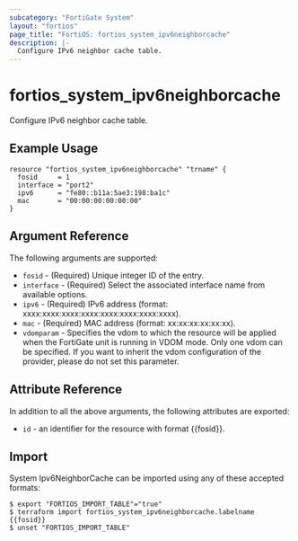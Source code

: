 ```yaml
---
subcategory: "FortiGate System"
layout: "fortios"
page_title: "FortiOS: fortios_system_ipv6neighborcache"
description: |-
  Configure IPv6 neighbor cache table.
---
```


# fortios_system_ipv6neighborcache
Configure IPv6 neighbor cache table.

## Example Usage

```hcl
resource "fortios_system_ipv6neighborcache" "trname" {
  fosid     = 1
  interface = "port2"
  ipv6      = "fe80::b11a:5ae3:198:ba1c"
  mac       = "00:00:00:00:00:00"
}
```

## Argument Reference

The following arguments are supported:

* `fosid` - (Required) Unique integer ID of the entry.
* `interface` - (Required) Select the associated interface name from available options.
* `ipv6` - (Required) IPv6 address (format: xxxx:xxxx:xxxx:xxxx:xxxx:xxxx:xxxx:xxxx).
* `mac` - (Required) MAC address (format: xx:xx:xx:xx:xx:xx).
* `vdomparam` - Specifies the vdom to which the resource will be applied when the FortiGate unit is running in VDOM mode. Only one vdom can be specified. If you want to inherit the vdom configuration of the provider, please do not set this parameter.


## Attribute Reference

In addition to all the above arguments, the following attributes are exported:
* `id` - an identifier for the resource with format {{fosid}}.

## Import

System Ipv6NeighborCache can be imported using any of these accepted formats:
```
$ export "FORTIOS_IMPORT_TABLE"="true"
$ terraform import fortios_system_ipv6neighborcache.labelname {{fosid}}
$ unset "FORTIOS_IMPORT_TABLE"
```

